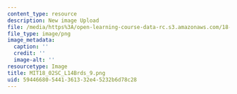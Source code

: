 ```yaml
---
content_type: resource
description: New image Upload
file: /media/https%3A/open-learning-course-data-rc.s3.amazonaws.com/18-02sc-multivariable-calculus-fall-2010/594466805441361332e45232b6d78c28_MIT18_02SC_L14Brds_9.png
file_type: image/png
image_metadata:
  caption: ''
  credit: ''
  image-alt: ''
resourcetype: Image
title: MIT18_02SC_L14Brds_9.png
uid: 59446680-5441-3613-32e4-5232b6d78c28
---
```

